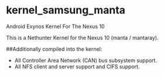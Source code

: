 kernel_samsung_manta
====================

Android Exynos Kernel For The Nexus 10

This is a Nethunter Kernel for the Nexus 10 (manta / mantaray).

##Additionally compiled into the kernel:
 - All Controller Area Network (CAN) bus subsystem support.
 - All NFS client and server support and CIFS support.
